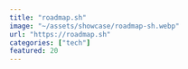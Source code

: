 ```yaml
---
title: "roadmap.sh"
image: "~/assets/showcase/roadmap-sh.webp"
url: "https://roadmap.sh"
categories: ["tech"]
featured: 20
---
```

